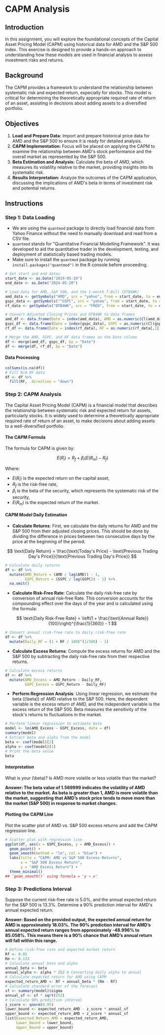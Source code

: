 
# CAPM Analysis

## Introduction

In this assignment, you will explore the foundational concepts of the Capital Asset Pricing Model (CAPM) using historical data for AMD and the S&P 500 index. This exercise is designed to provide a hands-on approach to understanding how these models are used in financial analysis to assess investment risks and returns.

## Background

The CAPM provides a framework to understand the relationship between systematic risk and expected return, especially for stocks. This model is critical for determining the theoretically appropriate required rate of return of an asset, assisting in decisions about adding assets to a diversified portfolio.

## Objectives

1. **Load and Prepare Data:** Import and prepare historical price data for AMD and the S&P 500 to ensure it is ready for detailed analysis.
2. **CAPM Implementation:** Focus will be placed on applying the CAPM to examine the relationship between AMD's stock performance and the overall market as represented by the S&P 500.
3. **Beta Estimation and Analysis:** Calculate the beta of AMD, which measures its volatility relative to the market, providing insights into its systematic risk.
4. **Results Interpretation:** Analyze the outcomes of the CAPM application, discussing the implications of AMD's beta in terms of investment risk and potential returns.

## Instructions

### Step 1: Data Loading

- We are using the `quantmod` package to directly load financial data from Yahoo Finance without the need to manually download and read from a CSV file.
- `quantmod` stands for "Quantitative Financial Modelling Framework". It was developed to aid the quantitative trader in the development, testing, and deployment of statistically based trading models.
- Make sure to install the `quantmod` package by running `install.packages("quantmod")` in the R console before proceeding.

```r
# Set start and end dates
start_date <- as.Date("2019-05-20")
end_date <- as.Date("2024-05-20")

# Load data for AMD, S&P 500, and the 1-month T-Bill (DTB4WK)
amd_data <- getSymbols("AMD", src = "yahoo", from = start_date, to = end_date, auto.assign = FALSE)
gspc_data <- getSymbols("^GSPC", src = "yahoo", from = start_date, to = end_date, auto.assign = FALSE)
rf_data <- getSymbols("DTB4WK", src = "FRED", from = start_date, to = end_date, auto.assign = FALSE)

# Convert Adjusted Closing Prices and DTB4WK to data frames
amd_df <- data.frame(Date = index(amd_data), AMD = as.numeric(Cl(amd_data)))
gspc_df <- data.frame(Date = index(gspc_data), GSPC = as.numeric(Cl(gspc_data)))
rf_df <- data.frame(Date = index(rf_data), RF = as.numeric(rf_data[,1]))  # Accessing the first column of rf_data

# Merge the AMD, GSPC, and RF data frames on the Date column
df <- merge(amd_df, gspc_df, by = "Date")
df <- merge(df, rf_df, by = "Date")
```

#### Data Processing 
```r
colSums(is.na(df))
# Fill N/A RF data
df <- df %>%
  fill(RF, .direction = "down") 
```

### Step 2: CAPM Analysis

The Capital Asset Pricing Model (CAPM) is a financial model that describes the relationship between systematic risk and expected return for assets, particularly stocks. It is widely used to determine a theoretically appropriate required rate of return of an asset, to make decisions about adding assets to a well-diversified portfolio.

#### The CAPM Formula
The formula for CAPM is given by:

$$
E(R_i) = R_f + \beta_i (E(R_m) - R_f)
$$

Where:

- $E(R_i)$ is the expected return on the capital asset,
- $R_f$ is the risk-free rate,
- $\beta_i$ is the beta of the security, which represents the systematic risk of the security,
- $E(R_m)$ is the expected return of the market.



#### CAPM Model Daily Estimation

- **Calculate Returns**: First, we calculate the daily returns for AMD and the S&P 500 from their adjusted closing prices. This should be done by dividing the difference in prices between two consecutive days by the price at the beginning of the period.
  
$$
\text{Daily Return} = \frac{\text{Today's Price} - \text{Previous Trading Day's Price}}{\text{Previous Trading Day's Price}}
$$

```r
# Calculate daily returns
df <- df %>%
  mutate(AMD_Return = (AMD / lag(AMD)) - 1,
         GSPC_Return = (GSPC / lag(GSPC)) - 1) %>%
  na.omit()
```

- **Calculate Risk-Free Rate**: Calculate the daily risk-free rate by conversion of annual risk-free Rate. This conversion accounts for the compounding effect over the days of the year and is calculated using the formula:
  
$$
\text{Daily Risk-Free Rate} = \left(1 + \frac{\text{Annual Rate}}{100}\right)^{\frac{1}{360}} - 1
$$

```r
# Convert annual risk-free rate to daily risk-free rate
df <- df %>%
  mutate(Daily_RF = (1 + RF / 100)^(1/360) - 1)
```


- **Calculate Excess Returns**: Compute the excess returns for AMD and the S&P 500 by subtracting the daily risk-free rate from their respective returns.

```r
# Calculate excess returns
df <- df %>%
  mutate(AMD_Excess = AMD_Return - Daily_RF,
         GSPC_Excess = GSPC_Return - Daily_RF)
```


- **Perform Regression Analysis**: Using linear regression, we estimate the beta (\(\beta\)) of AMD relative to the S&P 500. Here, the dependent variable is the excess return of AMD, and the independent variable is the excess return of the S&P 500. Beta measures the sensitivity of the stock's returns to fluctuations in the market.

```r
# Perform linear regression to estimate beta
model <- lm(AMD_Excess ~ GSPC_Excess, data = df)
summary(model)
# Extract beta and alpha from the model
beta <- coef(model)[2]
alpha <- coef(model)[1]
# Print the beta value
beta

```

#### Interpretation

What is your \(\beta\)? Is AMD more volatile or less volatile than the market?

**Answer: The beta value of 1.569999 indicates the volatility of AMD relative to the market. As beta is greater than 1, AMD is more volatile than the market, suggesting that AMD’s stock price tends to move more than the market (S&P 500) in response to market changes.**


#### Plotting the CAPM Line
Plot the scatter plot of AMD vs. S&P 500 excess returns and add the CAPM regression line.

```r
# Scatter plot with regression line
ggplot(df, aes(x = GSPC_Excess, y = AMD_Excess)) +
  geom_point() +
  geom_smooth(method = "lm", col = "blue") +
  labs(title = "CAPM: AMD vs S&P 500 Excess Returns",
       x = "S&P 500 Excess Return",
       y = "AMD Excess Return") +
  theme_minimal()
## `geom_smooth()` using formula = 'y ~ x'
```

### Step 3: Predictions Interval
Suppose the current risk-free rate is 5.0%, and the annual expected return for the S&P 500 is 13.3%. Determine a 90% prediction interval for AMD's annual expected return.



**Answer: Based on the provided output, the expected annual return for AMD is approximately 18.03%. The 90% prediction interval for AMD’s annual expected return ranges from approximately -48.996% to 85.058%. This means there is a 90% chance that AMD’s annual return will fall within this range.**

```r
# Define risk-free rate and expected market return
Rf <- 0.05
Rm <- 0.133
# Calculate annual beta and alpha
annual_beta <- beta
annual_alpha <- alpha * 252 # Converting daily alpha to annual
# Calculate expected return for AMD using CAPM
expected_return_AMD <- Rf + annual_beta * (Rm - Rf)
# Calculate standard error of the forecast
sf <- summary(model)$sigma
annual_sf <- sf * sqrt(252)
# Calculate 90% prediction interval
z_score <- qnorm(0.95)
lower_bound <- expected_return_AMD - z_score * annual_sf
upper_bound <- expected_return_AMD + z_score * annual_sf
list(Expected_Return_AMD = expected_return_AMD,
     Lower_Bound = lower_bound,
     Upper_Bound = upper_bound)
```
